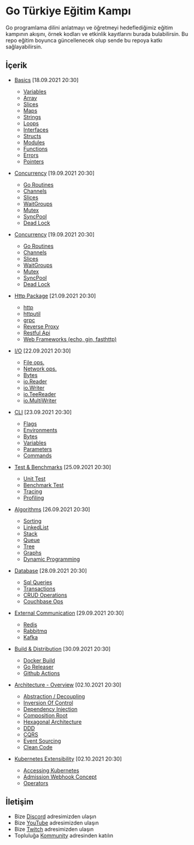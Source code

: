 # Go Türkiye Eğitim Kampı

Go programlama dilini anlatmayı ve öğretmeyi hedeflediğimiz eğitim kampının akışını, örnek kodları ve etkinlik kayıtlarını burada bulabilirsin. Bu repo eğitim boyunca güncellenecek olup sende bu repoya katkı sağlayabilirsin.

## İçerik

* [Basics](#) [18.09.2021 20:30]
	* [Variables](#)
	* [Array](#)
    * [Slices](#)
    * [Maps](#)
    * [Strings](#)
    * [Loops](#)
    * [Interfaces](#)
    * [Structs](#)
    * [Modules](#)
    * [Functions](#)
    * [Errors](#)
    * [Pointers](#)

* [Concurrency](#) [19.09.2021 20:30]
	* [Go Routines](#)
	* [Channels](#)
    * [Slices](#)
    * [WaitGroups](#)
    * [Mutex](#)
    * [SyncPool](#)
    * [Dead Lock](#)

* [Concurrency](#) [19.09.2021 20:30]
	* [Go Routines](#)
	* [Channels](#)
    * [Slices](#)
    * [WaitGroups](#)
    * [Mutex](#)
    * [SyncPool](#)
    * [Dead Lock](#)

* [Http Package](#) [21.09.2021 20:30]
	* [http](#)
	* [httputil](#)
    * [grpc](#)
    * [Reverse Proxy](#)
    * [Restful Api](#)
    * [Web Frameworks (echo, gin, fasthttp)](#)

* [I/O](#) [22.09.2021 20:30]
	* [File ops.](#)
	* [Network ops.](#)
    * [Bytes](#)
    * [io.Reader](#)
    * [io.Writer](#)
    * [io.TeeReader](#)
    * [io.MultiWriter](#)

* [CLI](#) [23.09.2021 20:30]
	* [Flags](#)
	* [Environments](#)
    * [Bytes](#)
    * [Variables](#)
    * [Parameters](#)
    * [Commands](#)

* [Test & Benchmarks](#) [25.09.2021 20:30]
	* [Unit Test](#)
	* [Benchmark Test](#)
    * [Tracing](#)
    * [Profiling](#)

* [Algorithms](#) [26.09.2021 20:30]
	* [Sorting](#)
	* [LinkedList](#)
    * [Stack](#)
    * [Queue](#)
    * [Tree](#)
    * [Graphs](#)
    * [Dynamic Programming](#)

* [Database](#) [28.09.2021 20:30]
	* [Sql Queries](#)
	* [Transactions](#)
    * [CRUD Operations](#)
    * [Couchbase Ops](#)

* [External Communication](#) [29.09.2021 20:30]
	* [Redis](#)
	* [Rabbitmq](#)
    * [Kafka](#)

* [Build & Distribution](#) [30.09.2021 20:30]
	* [Docker Build](#)
	* [Go Releaser](#)
    * [Github Actions](#)

* [Architecture - Overview](#) [02.10.2021 20:30]
	* [Abstraction / Decoupling](#)
	* [Inversion Of Control](#)
    * [Dependency Injection](#)
    * [Composition Root](#)
    * [Hexagonal Architecture](#)
    * [DDD](#)
    * [CQRS](#)
    * [Event Sourcing](#)
    * [Clean Code](#)

* [Kubernetes Extensibility](#) [02.10.2021 20:30]
	* [Accessing Kubernetes](#)
	* [Admission Webhook Concept](#)
    * [Operators](#)

## İletişim

* Bize [Discord](https://discord.gg/74ZPkvvD) adresimizden ulaşın
* Bize [YouTube](https://www.youtube.com/c/GoT%C3%BCrkiyee) adresimizden ulaşın 
* Bize [Twitch](https://www.twitch.tv/go_turkiye) adresimizden ulaşın 
* Topluluğa [Kommunity](https://kommunity.com/goturkiye) adresinden katılın